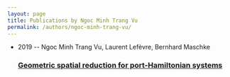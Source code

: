 ```yaml
---
layout: page
title: Publications by Ngoc Minh Trang Vu
permalink: /authors/ngoc-minh-trang-vu/
---
```


<ul class="post-list">

  <li>
    <span class="post-meta">2019 -- Ngoc Minh Trang Vu, Laurent Lefèvre, Bernhard Maschke</span>
    <h3><a class="post-link" href="../../geometric-spatial-reduction-for-port-hamiltonian-systems">Geometric spatial reduction for port-Hamiltonian systems</a></h3>
  </li>
</ul>
